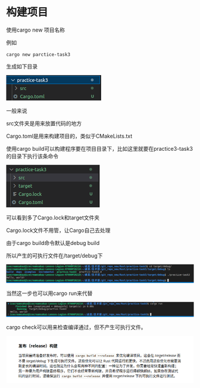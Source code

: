 # 构建项目

使用cargo new 项目名称

例如

```
cargo new parctice-task3
```

生成如下目录

![](img/2023-04-18-21-27-56.png)

一般来说

src文件夹是用来放置代码的地方

Cargo.toml是用来构建项目的，类似于CMakeLists.txt

使用cargo build可以构建程序要在项目目录下，比如这里就要在practice3-task3的目录下执行该条命令

![](img/2023-04-18-21-30-23.png)

可以看到多了Cargo.lock和target文件夹

Cargo.lock文件不用管，让Cargo自己去处理

由于cargo build命令默认是debug build

所以产生的可执行文件在/target/debug下

![](img/2023-04-18-21-32-46.png)

当然这一步也可以用cargo run来代替

![](img/2023-04-18-21-34-00.png)

cargo check可以用来检查编译通过，但不产生可执行文件。

![](img/2023-04-18-21-35-48.png)